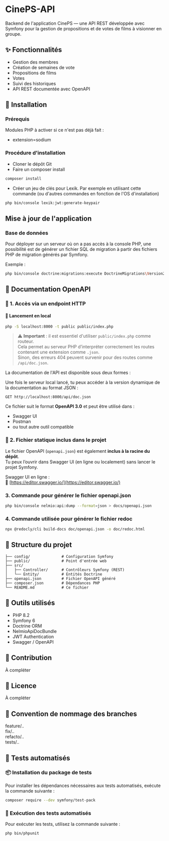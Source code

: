 # CinePS-API

Backend de l'application CinePS — une API REST développée avec Symfony pour la gestion de propositions et de votes de films à visionner en groupe.

## ✨ Fonctionnalités

- Gestion des membres
- Création de semaines de vote
- Propositions de films
- Votes
- Suivi des historiques
- API REST documentée avec OpenAPI

## 🚀 Installation

### Prérequis

Modules PHP à activer si ce n'est pas déjà fait :
- extension=sodium

### Procédure d'installation

- Cloner le dépôt Git
- Faire un composer install

```bash
composer install
```

- Créer un jeu de clés pour Lexik. Par exemple en utilisant cette commande (ou d'autres commandes en fonction de l'OS d'installation)

```bash
php bin/console lexik:jwt:generate-keypair
```

## Mise à jour de l'application

### Base de données

Pour déployer sur un serveur où on a pas accès à la console PHP, une possibilité est de générer un fichier SQL de migration à partir des fichiers PHP de migration générés par Symfony.

Exemple :

```bash
php bin/console doctrine:migrations:execute DoctrineMigrations\Version20250813222957 --dry-run --write-sql --up
```

## 📘 Documentation OpenAPI

### 🔗 1. Accès via un endpoint HTTP

#### 🧪 Lancement en local

```bash
php -S localhost:8000 -t public public/index.php
```

> ⚠️ **Important** : il est essentiel d'utiliser `public/index.php` comme routeur.  
> Cela permet au serveur PHP d’interpréter correctement les routes contenant une extension comme `.json`.  
> Sinon, des erreurs 404 peuvent survenir pour des routes comme `/api/doc.json`.

La documentation de l'API est disponible sous deux formes :

Une fois le serveur local lancé, tu peux accéder à la version dynamique de la documentation au format JSON :

```http
GET http://localhost:8000/api/doc.json
```

Ce fichier suit le format **OpenAPI 3.0** et peut être utilisé dans :
- Swagger UI
- Postman
- ou tout autre outil compatible

### 📁 2. Fichier statique inclus dans le projet

Le fichier OpenAPI (`openapi.json`) est également **inclus à la racine du dépôt**.  
Tu peux l’ouvrir dans Swagger UI (en ligne ou localement) sans lancer le projet Symfony.

Swagger UI en ligne :  
🔗 [https://editor.swagger.io/](https://editor.swagger.io/)

### 3. Commande pour générer le fichier openapi.json

```bash
php bin/console nelmio:api:dump --format=json > docs/openapi.json
```

### 4. Commande utilisée pour générer le fichier redoc

```bash
npx @redocly/cli build-docs doc/openapi.json -o doc/redoc.html
```

## 📂 Structure du projet

```text
├── config/              # Configuration Symfony  
├── public/              # Point d'entrée web  
├── src/  
│   ├── Controller/      # Contrôleurs Symfony (REST)  
│   └── Entity/          # Entités Doctrine  
├── openapi.json         # Fichier OpenAPI généré  
├── composer.json        # Dépendances PHP  
└── README.md            # Ce fichier  
```

## 🧰 Outils utilisés

- PHP 8.2
- Symfony 6
- Doctrine ORM
- NelmioApiDocBundle
- JWT Authentication
- Swagger / OpenAPI

## 🧩 Contribution

À compléter

## 📄 Licence

À compléter

## 🌿 Convention de nommage des branches

feature/..  
fix/..  
refacto/..  
tests/..  

## 🤖 Tests automatisés

### 📦 Installation du package de tests

Pour installer les dépendances nécessaires aux tests automatisés, exécute la commande suivante :

```bash
composer require --dev symfony/test-pack
```

### 🧪 Exécution des tests automatisés

Pour exécuter les tests, utilisez la commande suivante :

```bash
php bin/phpunit
```
